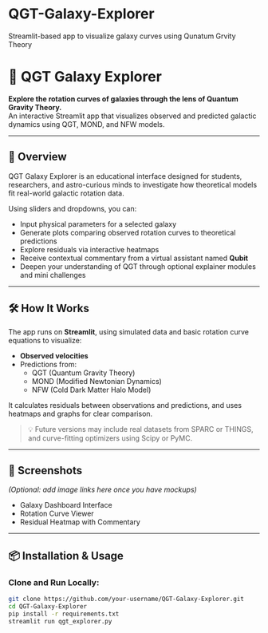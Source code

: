 # QGT-Galaxy-Explorer
Streamlit-based app to visualize galaxy curves using Qunatum Grvity Theory
# 🌌 QGT Galaxy Explorer

**Explore the rotation curves of galaxies through the lens of Quantum Gravity Theory.**  
An interactive Streamlit app that visualizes observed and predicted galactic dynamics using QGT, MOND, and NFW models.

---

## 🚀 Overview

QGT Galaxy Explorer is an educational interface designed for students, researchers, and astro-curious minds to investigate how theoretical models fit real-world galactic rotation data.

Using sliders and dropdowns, you can:

- Input physical parameters for a selected galaxy
- Generate plots comparing observed rotation curves to theoretical predictions
- Explore residuals via interactive heatmaps
- Receive contextual commentary from a virtual assistant named **Qubit**
- Deepen your understanding of QGT through optional explainer modules and mini challenges

---

## 🛠️ How It Works

The app runs on **Streamlit**, using simulated data and basic rotation curve equations to visualize:

- **Observed velocities**
- Predictions from:
  - QGT (Quantum Gravity Theory)
  - MOND (Modified Newtonian Dynamics)
  - NFW (Cold Dark Matter Halo Model)

It calculates residuals between observations and predictions, and uses heatmaps and graphs for clear comparison.

> 💡 Future versions may include real datasets from SPARC or THINGS, and curve-fitting optimizers using Scipy or PyMC.

---

## 📸 Screenshots

*(Optional: add image links here once you have mockups)*  
- Galaxy Dashboard Interface  
- Rotation Curve Viewer  
- Residual Heatmap with Commentary  

---

## 📦 Installation & Usage

### Clone and Run Locally:

```bash
git clone https://github.com/your-username/QGT-Galaxy-Explorer.git
cd QGT-Galaxy-Explorer
pip install -r requirements.txt
streamlit run qgt_explorer.py
